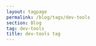 ```yaml
---
layout: tagpage
permalink: /blog/tags/dev-tools
section: Blog
tag: dev-tools
title: dev-tools tag
---
```


